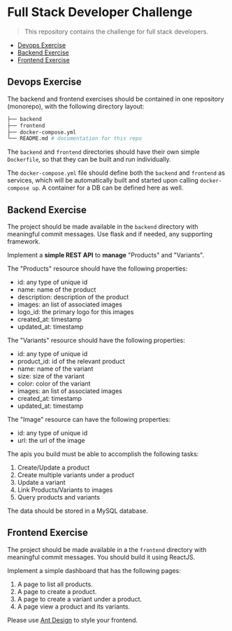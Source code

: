 # Full Stack Developer Challenge

> This repository contains the challenge for full stack developers.

- [Devops Exercise](#devops-exercise)
- [Backend Exercise](#backend-exercise)
- [Frontend Exercise](#frontend-exercise)

## Devops Exercise

The backend and frontend exercises should be contained in one repository (monorepo), with the following directory layout:

```bash
├── backend
├── frontend
├── docker-compose.yml
└── README.md # documentation for this repo
```

The `backend` and `frontend` directories should have their own simple `Dockerfile`, so that they can be built and run individually.

The `docker-compose.yml` file should define both the `backend` and `frontend` as services, which will be automatically built and started upon calling `docker-compose up`. A container for a DB can be defined here as well.

## Backend Exercise

The project should be made available in the `backend` directory with meaningful commit messages. Use flask and if needed, any supporting framework.

Implement a **simple REST API** to **manage** "Products" and "Variants".

The "Products" resource should have the following properties:

- id: any type of unique id
- name: name of the product
- description: description of the product
- images: an list of associated images
- logo_id: the primary logo for this images
- created_at: timestamp
- updated_at: timestamp

The "Variants" resource should have the following properties:

- id: any type of unique id
- product_id: id of the relevant product
- name: name of the variant
- size: size of the variant
- color: color of the variant
- images: an list of associated images
- created_at: timestamp
- updated_at: timestamp

The "Image" resource can have the following properties:

- id: any type of unique id
- url: the url of the image

The apis you build must be able to accomplish the following tasks:
1. Create/Update a product
2. Create multiple variants under a product
3. Update a variant
4. Link Products/Variants to images
5. Query products and variants

The data should be stored in a MySQL database.

## Frontend Exercise

The project should be made available in a the `frontend` directory with meaningful commit messages. You should build it using ReactJS.

Implement a simple dashboard that has the following pages:

1. A page to list all products.
2. A page to create a product.
3. A page to create a variant under a product.
4. A page view a product and its variants.

Please use [Ant Design](https://ant.design/) to style your frontend.
